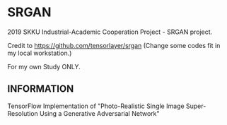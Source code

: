 # SRGAN
2019 SKKU Industrial-Academic Cooperation Project - SRGAN project.

Credit to https://github.com/tensorlayer/srgan
(Change some codes fit in my local workstation.)

For my own Study ONLY.



## INFORMATION

TensorFlow Implementation of "Photo-Realistic Single Image Super-Resolution Using a Generative Adversarial Network"

